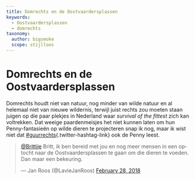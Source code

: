```yaml
---
title: Domrechts en de Oostvaardersplassen
keywords:
  - Oostvaardersplassen
  - domrechts
taxonomy:
  author: bigsmoke
  scope: stijlloos
---
```


# Domrechts en de Oostvaardersplassen

Domrechts houdt niet van natuur, nog minder van wilde natuur en al helemaal niet van nieuwe wildernis, terwijl juist rechts zou moeten staan juigen op die paar plekjes in Nederland waar <i lang="en">survival of the fittest</i> zich kan voltrekken. Dat weeige paardenmeisjes het niet kunnen laten om hun Penny-fantasieën op wilde dieren te projecteren snap ik nog, maar ik wist niet dat [#guurrechts](https://twitter.com/hashtag/guurrechts){.twitter-hashtag-link} ook de Penny leest.

<div class="twitter-tweet-wrapper"><blockquote class="twitter-tweet" data-lang="en"><p lang="nl" dir="ltr"><a href="https://twitter.com/Brittjje?ref_src=twsrc%5Etfw">@Brittjje</a> Britt, ik ben bereid met jou en nog meer mensen in een optocht naar de Oostvaardersplassen te gaan om die dieren te voeden. Dan maar een bekeuring.</p>&mdash; Jan Roos (@LavieJanRoos) <a href="https://twitter.com/LavieJanRoos/status/968803432026001408?ref_src=twsrc%5Etfw">February 28, 2018</a></blockquote></div>



<script async="async" src="https://platform.twitter.com/widgets.js" charset="utf-8"></script>

